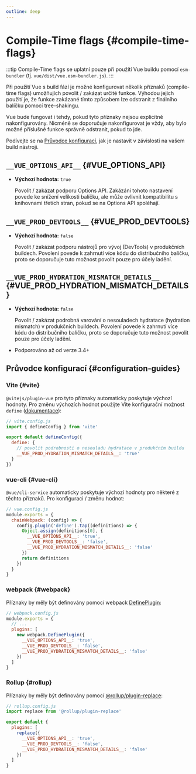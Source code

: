 ```yaml
---
outline: deep
---
```


# Compile-Time flags {#compile-time-flags}

:::tip
Compile-Time flags se uplatní pouze při použití Vue buildu pomocí `esm-bundler` (tj.&nbsp;`vue/dist/vue.esm-bundler.js`).
:::

Při použití Vue s build fází je možné konfigurovat několik příznaků (compile-time flags) umožňujích povolit / zakázat určité funkce. Výhodou jejich použití je, že funkce zakázané tímto způsobem lze odstranit z finálního balíčku pomocí tree-shakingu.

Vue bude fungovat i tehdy, pokud tyto příznaky nejsou explicitně nakonfigurovány. Nicméně se doporučuje nakonfigurovat je vždy, aby bylo možné příslušné funkce správně odstranit, pokud to jde.

Podívejte se na [Průvodce konfigurací](#configuration-guides), jak je nastavit v závislosti na vašem build nástroji.

## `__VUE_OPTIONS_API__` {#VUE_OPTIONS_API}

- **Výchozí hodnota:** `true`

  Povolit / zakázat podporu Options API. Zakázání tohoto nastavení povede ke snížení velikosti balíčku, ale může ovlivnit kompatibilitu s knihovnami třetích stran, pokud se na Options API spoléhají.

## `__VUE_PROD_DEVTOOLS__` {#VUE_PROD_DEVTOOLS}

- **Výchozí hodnota:** `false`

  Povolit / zakázat podporu nástrojů pro vývoj (DevTools) v produkčních buildech. Povolení povede k zahrnutí více kódu do distribučního balíčku, proto se doporučuje tuto možnost povolit pouze pro účely ladění.

## `__VUE_PROD_HYDRATION_MISMATCH_DETAILS__` {#VUE_PROD_HYDRATION_MISMATCH_DETAILS}

- **Výchozí hodnota:** `false`

  Povolit / zakázat podrobná varování o nesouladech hydratace (hydration mismatch) v&nbsp;produkčních buildech. Povolení povede k zahrnutí více kódu do distribučního balíčku, proto se doporučuje tuto možnost povolit pouze pro účely ladění.

- Podporováno až od verze 3.4+

## Průvodce konfigurací {#configuration-guides}

### Vite {#vite}

`@vitejs/plugin-vue` pro tyto příznaky automaticky poskytuje výchozí hodnoty. Pro změnu výchozích hodnot použijte Vite konfigurační možnost `define`  ([dokumentace](https://vitejs.dev/config/shared-options.html#define)):

```js
// vite.config.js
import { defineConfig } from 'vite'

export default defineConfig({
  define: {
    // povolit podrobnosti o nesouladu hydratace v produkčním buildu
    __VUE_PROD_HYDRATION_MISMATCH_DETAILS__: 'true'
  }
})
```

### vue-cli {#vue-cli}

`@vue/cli-service` automaticky poskytuje výchozí hodnoty pro některé z těchto příznaků. Pro konfiguraci / změnu hodnot:

```js
// vue.config.js
module.exports = {
  chainWebpack: (config) => {
    config.plugin('define').tap((definitions) => {
      Object.assign(definitions[0], {
        __VUE_OPTIONS_API__: 'true',
        __VUE_PROD_DEVTOOLS__: 'false',
        __VUE_PROD_HYDRATION_MISMATCH_DETAILS__: 'false'
      })
      return definitions
    })
  }
}
```

### webpack {#webpack}

Příznaky by měly být definovány pomocí webpack [DefinePlugin](https://webpack.js.org/plugins/define-plugin/):

```js
// webpack.config.js
module.exports = {
  // ...
  plugins: [
    new webpack.DefinePlugin({
      __VUE_OPTIONS_API__: 'true',
      __VUE_PROD_DEVTOOLS__: 'false',
      __VUE_PROD_HYDRATION_MISMATCH_DETAILS__: 'false'
    })
  ]
}
```

### Rollup {#rollup}

Příznaky by měly být definovány pomocí [@rollup/plugin-replace](https://github.com/rollup/plugins/tree/master/packages/replace):

```js
// rollup.config.js
import replace from '@rollup/plugin-replace'

export default {
  plugins: [
    replace({
      __VUE_OPTIONS_API__: 'true',
      __VUE_PROD_DEVTOOLS__: 'false',
      __VUE_PROD_HYDRATION_MISMATCH_DETAILS__: 'false'
    })
  ]
}
```
